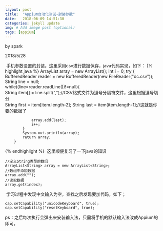 ```yaml
---
layout: post
title:  "Appium自动化测试-封装参数"
date:   2018-06-09 14:51:30
categories: jekyll update
img: # Add image post (optional)
tags: [appium]
---
```



by spark

2018/5/28

​	手机参数设置的封装，这里采用csv进行数据保存，java代码实现，如下：
{% highlight java %}
ArrayList<String> array = new ArrayList<String>();
		int i = 0;
		try {
			BufferedReader reader = new BufferedReader(new FileReader("dc.csv"));
			String line = null;    
			while((line=reader.readLine())!=null){    
				String item[] = line.split(",");//CSV格式文件为逗号分隔符文件，这里根据逗号切分  
				String first = item[item.length-2];
			    String last = item[item.length-1];//这就是你要的数据了   
			    
			    array.add(last);
			    i++;
			}
			System.out.println(array);
			return array;
		} 
{% endhighlight %}
​	这里顺便复习了一下java的知识

```
//定义String类型的数组
ArrayList<String> array = new ArrayList<String>;
//数组中添加数据
array.add("");
//读取数据
array.get(index);
```



​	学习过程中发现中文输入为空，查找之后发现要加代码，如下；

```
cap.setCapability("unicodeKeyboard", true);
cap.setCapability("resetKeyboard", true);
```

ps：之后每次执行会弹出来安装输入法，只需将手机的默认输入法改成Appium的即可。